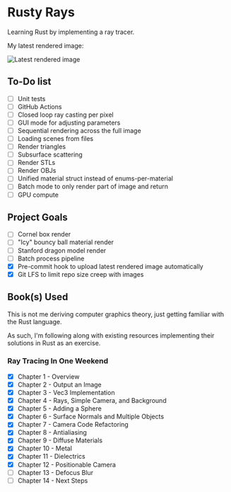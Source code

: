 # Rusty Rays

Learning Rust by implementing a ray tracer.

My latest rendered image:

![Latest rendered image](./image.png)

## To-Do list

- [ ] Unit tests
- [ ] GitHub Actions
- [ ] Closed loop ray casting per pixel
- [ ] GUI mode for adjusting parameters
- [ ] Sequential rendering across the full image
- [ ] Loading scenes from files
- [ ] Render triangles
- [ ] Subsurface scattering
- [ ] Render STLs
- [ ] Render OBJs
- [ ] Unified material struct instead of enums-per-material
- [ ] Batch mode to only render part of image and return
- [ ] GPU compute

## Project Goals

- [ ] Cornel box render
- [ ] "Icy" bouncy ball material render
- [ ] Stanford dragon model render
- [ ] Batch process pipeline
- [X] Pre-commit hook to upload latest rendered image automatically
- [X] Git LFS to limit repo size creep with images

## Book(s) Used

This is not me deriving computer graphics theory, just getting familiar with the Rust language.

As such, I'm following along with existing resources implementing their solutions in Rust as an exercise.

### Ray Tracing In One Weekend

- [X] Chapter  1 - Overview
- [X] Chapter  2 - Output an Image
- [X] Chapter  3 - Vec3 Implementation
- [X] Chapter  4 - Rays, Simple Camera, and Background
- [X] Chapter  5 - Adding a Sphere
- [X] Chapter  6 - Surface Normals and Multiple Objects
- [X] Chapter  7 - Camera Code Refactoring
- [X] Chapter  8 - Antialiasing
- [X] Chapter  9 - Diffuse Materials
- [X] Chapter 10 - Metal
- [X] Chapter 11 - Dielectrics
- [X] Chapter 12 - Positionable Camera
- [ ] Chapter 13 - Defocus Blur
- [ ] Chapter 14 - Next Steps
